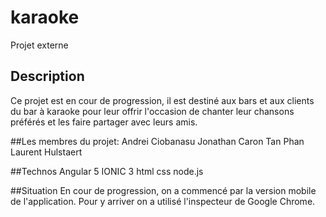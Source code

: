 # karaoke
Projet externe

## Description

Ce projet est en cour de progression, il est destiné aux bars et 
aux clients du bar à karaoke pour leur offrir l'occasion de chanter 
leur chansons préférés et les faire partager avec leurs amis.

##Les membres du projet: 
Andrei Ciobanasu
Jonathan Caron
Tan Phan
Laurent Hulstaert

##Technos
Angular 5
IONIC 3
html
css
node.js

##Situation
En cour de progression, on a commencé par la version mobile de l'application. 
Pour y arriver on a utilisé l'inspecteur de Google Chrome.
